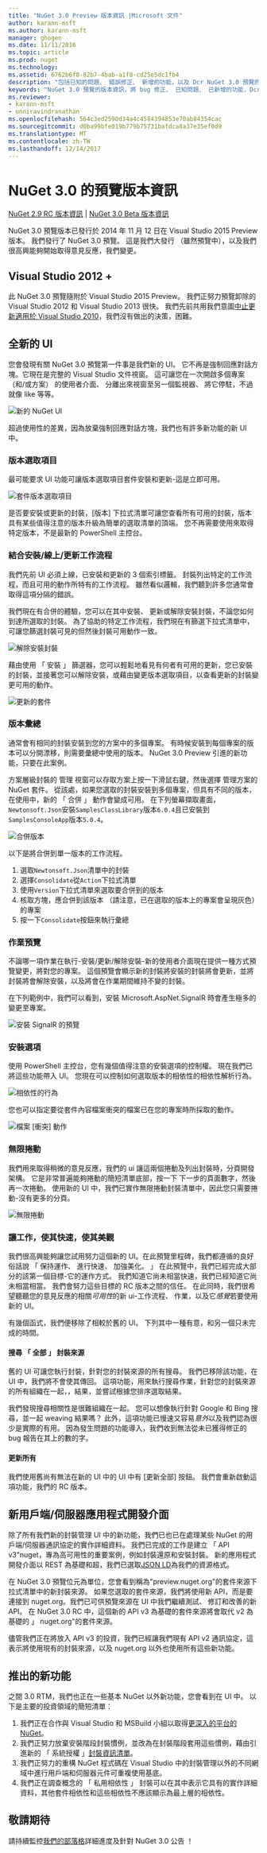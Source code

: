 ```yaml
---
title: "NuGet 3.0 Preview 版本資訊 |Microsoft 文件"
author: karann-msft
ms.author: karann-msft
manager: ghogen
ms.date: 11/11/2016
ms.topic: article
ms.prod: nuget
ms.technology: 
ms.assetid: 6762b6f8-82b7-4bab-a1f0-cd25e5dc1fb4
description: "包括已知的問題、 錯誤修正、 新增的功能，以及 Dcr NuGet 3.0 預覽的版本資訊。"
keywords: "NuGet 3.0 預覽的版本資訊，將 bug 修正、 已知問題、 已新增的功能，Dcr"
ms.reviewer:
- karann-msft
- unniravindranathan
ms.openlocfilehash: 564c3ed2590d34a4c4584394853e70ab84354cac
ms.sourcegitcommit: d0ba99bfe019b779b75731bafdca8a37e35ef0d9
ms.translationtype: MT
ms.contentlocale: zh-TW
ms.lasthandoff: 12/14/2017
---
```

# <a name="nuget-30-preview-release-notes"></a>NuGet 3.0 的預覽版本資訊

[NuGet 2.9 RC 版本資訊](../release-notes/nuget-2.9-rc.md) | [NuGet 3.0 Beta 版本資訊](../release-notes/nuget-3.0-beta.md)

NuGet 3.0 預覽版本已發行於 2014 年 11 月 12 日在 Visual Studio 2015 Preview 版本。 我們發行了 NuGet 3.0 預覽。 這是我們大發行 （雖然預覽中），以及我們很高興能夠開始取得意見反應，我們變更。

## <a name="visual-studio-2012"></a>Visual Studio 2012 +

此 NuGet 3.0 預覽隨附於 Visual Studio 2015 Preview。 我們正努力預覽卸除的 Visual Studio 2012 和 Visual Studio 2013 很快。 我們先前共用我們意圖[中止更新適用於 Visual Studio 2010](http://blog.nuget.org/20141002/visual-studio-2010.html)，我們沒有做出的決策，困難。

## <a name="brand-new-ui"></a>全新的 UI

您會發現有關 NuGet 3.0 預覽第一件事是我們新的 UI。 它不再是強制回應對話方塊。它現在是完整的 Visual Studio 文件視窗。 這可讓您在一次開啟多個專案 （和/或方案） 的使用者介面、 分離出來視窗至另一個監視器、 將它停駐，不過就像 like 等等。

![新的 NuGet UI](./media/NuGet-3.0-Preview/new-ui.png)

超過使用性的差異，因為放棄強制回應對話方塊，我們也有許多新功能的新 UI 中。

### <a name="version-selection"></a>版本選取項目

最可能要求 UI 功能可讓版本選取項目套件安裝和更新-這是立即可用。

![套件版本選取項目](./media/NuGet-3.0-Preview/version-selection.png)

是否要安裝或更新的封裝，[版本] 下拉式清單可讓您查看所有可用的封裝，版本具有某些值得注意的版本升級為簡單的選取清單的頂端。 您不再需要使用來取得特定版本，不是最新的 PowerShell 主控台。

### <a name="combined-installedonlineupdates-workflows"></a>結合安裝/線上/更新工作流程

我們先前 UI 必須上線，已安裝和更新的 3 個索引標籤。 封裝列出特定的工作流程，而且可用的動作所特有的工作流程。 雖然看似邏輯，我們聽到許多您通常會取得這項分隔的錯誤。

我們現在有合併的體驗，您可以在其中安裝、 更新或解除安裝封裝，不論您如何到達所選取的封裝。 為了協助的特定工作流程，我們現在有篩選下拉式清單中，可讓您篩選封裝可見的但然後封裝可用動作一致。

![解除安裝封裝](./media/NuGet-3.0-Preview/uninstall-package.png)

藉由使用 「 安裝 」 篩選器，您可以輕鬆地看見有何者有可用的更新，您已安裝的封裝，並接著您可以解除安裝，或藉由變更版本選取項目，以查看更新的封裝變更可用的動作。

![更新的套件](./media/NuGet-3.0-Preview/update-package.png)

### <a name="version-consolidation"></a>版本彙總

通常會有相同的封裝安裝到您的方案中的多個專案。 有時候安裝到每個專案的版本可以分開漂移，則需要彙總中使用的版本。 NuGet 3.0 Preview 引進的新功能，只要在此案例。

方案層級封裝的 管理 視窗可以存取方案上按一下滑鼠右鍵，然後選擇 管理方案的 NuGet 套件。 從該處，如果您選取的封裝安裝到多個專案，但具有不同的版本，在使用中，新的 「 合併 」 動作會變成可用。 在下列螢幕擷取畫面，`Newtonsoft.Json`安裝`SamplesClassLibrary`版本`6.0.4`且已安裝到`SamplesConsoleApp`版本`5.0.4`。

![合併版本](./media/NuGet-3.0-Preview/consolidate.png)

以下是將合併到單一版本的工作流程。

1. 選取`Newtonsoft.Json`清單中的封裝
1. 選擇`Consolidate`從`Action`下拉式清單
1. 使用`Version`下拉式清單來選取要合併到的版本
1. 核取方塊，應合併到該版本 （請注意，已在選取的版本上的專案會呈現灰色） 的專案
1. 按一下`Consolidate`按鈕來執行彙總

### <a name="operation-previews"></a>作業預覽

不論哪一項作業在執行-安裝/更新/解除安裝-新的使用者介面現在提供一種方式預覽變更，將對您的專案。 這個預覽會顯示新的封裝將安裝的封裝將會更新，並將封裝將會解除安裝，以及將會在作業期間維持不變的封裝。

在下列範例中，我們可以看到，安裝 Microsoft.AspNet.SignalR 時會產生極多的變更至專案。

![安裝 SignalR 的預覽](./media/NuGet-3.0-Preview/preview.png)

### <a name="installation-options"></a>安裝選項

使用 PowerShell 主控台，您有幾個值得注意的安裝選項的控制權。 現在我們已將這些功能帶入 UI。 您現在可以控制如何選取版本的相依性的相依性解析行為。

![相依性的行為](./media/NuGet-3.0-Preview/dependency-behavior.png)

您也可以指定要從套件內容檔案衝突的檔案已在您的專案時所採取的動作。

![檔案 [衝突] 動作](./media/NuGet-3.0-Preview/file-conflict-action.png)

### <a name="infinite-scrolling"></a>無限捲動

我們用來取得稍微的意見反應，我們的 ui 讓這兩個捲動及列出封裝時，分頁開發架構。 它是非常普遍能夠捲動的簡短清單底部，按一下 下一步的頁面數字，然後再一次捲動。 使用新的 UI 中，我們已實作無限捲動封裝清單中，因此您只需要捲動-沒有更多的分頁。

![無限捲動](./media/NuGet-3.0-Preview/infinite-scrolling.png)

### <a name="make-it-work-make-it-fast-make-it-pretty"></a>讓工作，使其快速，使其美觀

我們很高興能夠讓您試用努力這個新的 UI。在此預覽里程碑，我們都遵循的良好俗話說 「 保持運作、 進行快速、 加強美化。 」 在此預覽中，我們已經完成大部分的該第一個目標-它的運作方式。 我們知道它尚未相當快速，我們已經知道它尚未相當相當。 我們會努力這些目標的 RC 版本之間的信任。 在此同時，我們很希望聽聽您的意見反應的相關*可用性*的新 ui-工作流程、 作業，以及它*感覺*若要使用新的 UI。

有幾個函式，我們便移除了相較於舊的 UI。 下列其中一種有意，和另一個只未完成的時間。

#### <a name="searching-all-package-sources"></a>搜尋 「 全部 」 封裝來源

舊的 UI 可讓您執行封裝，針對您的封裝來源的所有搜尋。 我們已移除該功能，在 UI 中，我們將不會使其傳回。 這項功能，用來執行搜尋作業，針對您的封裝來源的所有組織在一起，，結果，並嘗試根據您排序選取結果。

我們發現搜尋相關性是很難組織在一起。 您可以想像執行針對 Google 和 Bing 搜尋，並一起 weaving 結果嗎？ 此外，這項功能已慢速又容易*意外*以及我們認為很少是實際的有用。 因為發生問題的功能導入，我們收到無法從未已獲得修正的 bug 報告在其上的數的字。

#### <a name="update-all"></a>更新所有

我們使用舊尚有無法在新的 UI 中的 UI 中有 [更新全部] 按鈕。 我們會重新啟動這項功能，我們的 RC 版本。

## <a name="new-clientserver-api"></a>新用戶端/伺服器應用程式開發介面

除了所有我們新的封裝管理 UI 中的新功能，我們已也已在處理某些 NuGet 的用戶端/伺服器通訊協定的實作詳細資料。 我們已完成的工作是建立 「 API v3"nuget，專為高可用性的重要案例，例如封裝還原和安裝封裝。 新的應用程式開發介面以 REST 為基礎和超，我們已選取[JSON LD](http://json-ld.org)為我們的資源格式。

在 NuGet 3.0 預覽位元為單位，您會看到稱為"preview.nuget.org"的套件來源下拉式清單中的新封裝來源。 如果您選取的套件來源，我們將使用新 API，而是要連接到 nuget.org。我們已可供預覽來源在 UI 中我們繼續測試、 修訂和改善的新 API。 在 NuGet 3.0 RC 中，這個新的 API v3 為基礎的套件來源將會取代 v2 為基礎的 」 nuget.org"的套件來源。

儘管我們正在將放入 API v3 的投資，我們已經讓我們現有 API v2 通訊協定，這表示將使用現有的封裝來源，以及 nuget.org 以外也使用所有這些新功能。

## <a name="new-features-coming"></a>推出的新功能

之間 3.0 RTM，我們也正在一些基本 NuGet 以外新功能，您會看到在 UI 中。 以下是主要的投資領域的簡短清單：

1. 我們正在合作與 Visual Studio 和 MSBuild 小組以取得[更深入的平台的 NuGet](http://blog.nuget.org/20141014/in-the-platform.html)。
1. 我們正努力放棄安裝階段封裝慣例，並改為在封裝階段套用這些慣例，藉由引進新的 「 系統授權 」[封裝資訊清單](http://blog.nuget.org/20141023/package-manifests.html)。
1. 我們正努力的重構 NuGet 程式碼在 Visual Studio 中的封裝管理以外的不同網域中進行用戶端和伺服器元件可重複使用基底。
1. 我們正在調查概念的 「 私用相依性 」 封裝可以在其中表示它具有的實作詳細資料，其他套件相依性和這些相依性不應該顯示為最上層的相依性。

## <a name="stay-tuned"></a>敬請期待

請持續監控[我們的部落格](http://blog.nuget.org)詳細進度及針對 NuGet 3.0 公告 ！